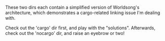 These two dirs each contain a simplified version of Worldsong's architecture, which demonstrates a cargo-related linking issue I'm dealing with.

Check out the 'cargo' dir first, and play with the "solutions".
Afterwards, check out the 'nocargo' dir, and raise an eyebrow or two!
